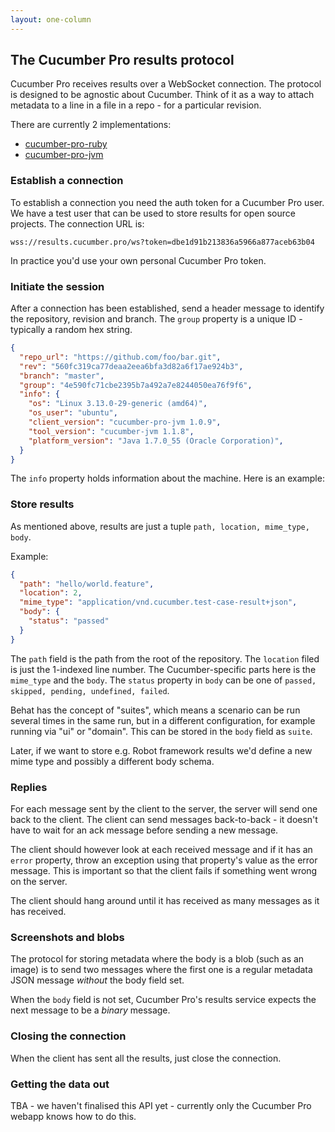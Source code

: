 ```yaml
---
layout: one-column
---
```


## The Cucumber Pro results protocol

Cucumber Pro receives results over a WebSocket connection. The protocol is designed
to be agnostic about Cucumber. Think of it as a way to attach metadata to a line
in a file in a repo - for a particular revision.

There are currently 2 implementations:

* [cucumber-pro-ruby](https://github.com/cucumber-ltd/cucumber-pro-ruby)
* [cucumber-pro-jvm](https://github.com/cucumber-ltd/cucumber-pro-jvm)

### Establish a connection

To establish a connection you need the auth token for a Cucumber Pro user. We have
a test user that can be used to store results for open source projects. The connection URL is:

```
wss://results.cucumber.pro/ws?token=dbe1d91b213836a5966a877aceb63b04
```

In practice you'd use your own personal Cucumber Pro token.

### Initiate the session

After a connection has been established, send a header message to identify the repository,
revision and branch. The `group` property is a unique ID - typically a random hex string.

```json
{
  "repo_url": "https://github.com/foo/bar.git",
  "rev": "560fc319ca77deaa2eea6bfa3d82a6f17ae924b3",
  "branch": "master",
  "group": "4e590fc71cbe2395b7a492a7e8244050ea76f9f6",
  "info": {
    "os": "Linux 3.13.0-29-generic (amd64)",
    "os_user": "ubuntu",
    "client_version": "cucumber-pro-jvm 1.0.9",
    "tool_version": "cucumber-jvm 1.1.8",
    "platform_version": "Java 1.7.0_55 (Oracle Corporation)",
  }
}
```

The `info` property holds information about the machine. Here is an example:

### Store results

As mentioned above, results are just a tuple `path, location, mime_type, body`.

Example:

```json
{
  "path": "hello/world.feature",
  "location": 2,
  "mime_type": "application/vnd.cucumber.test-case-result+json",
  "body": {
    "status": "passed"
  }
}
```

The `path` field is the path from the root of the repository.
The `location` filed is just the 1-indexed line number.
The Cucumber-specific parts here is the `mime_type` and the `body`. The `status` property in `body` can be one of
`passed, skipped, pending, undefined, failed`.

Behat has the concept of "suites", which means a scenario can be run several times in the same run,
but in a different configuration, for example running via "ui" or "domain". This can be stored in
the `body` field as `suite`.

Later, if we want to store e.g. Robot framework results we'd define a new mime type and possibly a different
body schema.

### Replies

For each message sent by the client to the server, the server will send one back to the client.
The client can send messages back-to-back - it doesn't have to wait for an ack message before sending a
new message.

The client should however look at each received message and if it has an `error` property, throw
an exception using that property's value as the error message. This is important so that the
client fails if something went wrong on the server.

The client should hang around until it has received as many messages as it has received.

### Screenshots and blobs

The protocol for storing metadata where the body is a blob (such as an image) is
to send two messages where the first one is a regular metadata JSON message
*without* the body field set.

When the `body` field is not set, Cucumber Pro's results service expects the next message
to be a *binary* message.

### Closing the connection

When the client has sent all the results, just close the connection.

### Getting the data out

TBA - we haven't finalised this API yet - currently only the Cucumber Pro webapp knows
how to do this.

